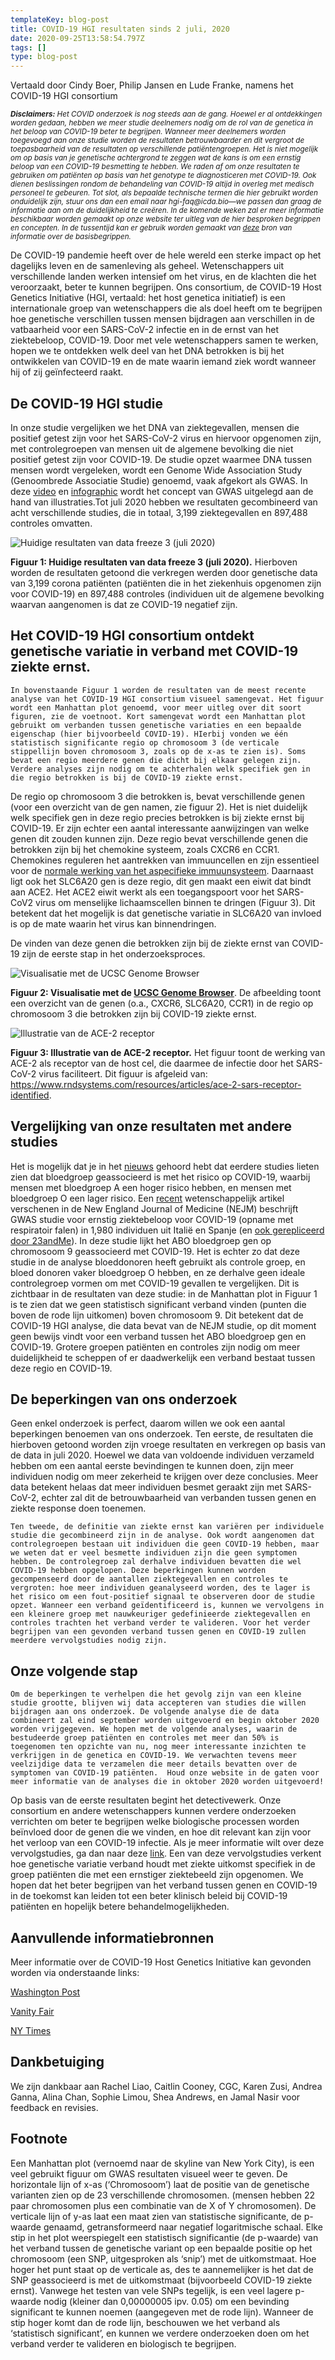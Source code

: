 ```yaml
---
templateKey: blog-post
title: COVID-19 HGI resultaten sinds 2 juli, 2020
date: 2020-09-25T13:58:54.797Z
tags: []
type: blog-post
---
```


Vertaald door Cindy Boer, Philip Jansen en Lude Franke, namens het COVID-19 HGI consortium

<small>
<em>
<strong>Disclaimers:</strong> Het COVID onderzoek is nog steeds aan de gang. Hoewel er al ontdekkingen worden gedaan, hebben we meer studie deelnemers nodig om de rol van de genetica in het beloop van COVID-19 beter te begrijpen. Wanneer meer deelnemers worden toegevoegd aan onze studie worden de resultaten betrouwbaarder en dit vergroot de toepasbaarheid van de resultaten op verschillende patiëntengroepen. Het is niet mogelijk om op basis van je genetische achtergrond te zeggen wat de kans is om een ernstig beloop van een COVID-19 besmetting te hebben. We raden af om onze resultaten te gebruiken om patiënten op basis van het genotype te diagnosticeren met COVID-19. Ook dienen beslissingen rondom de behandeling van COVID-19 altijd in overleg met medisch personeel te gebeuren. Tot slot, als bepaalde technische termen die hier gebruikt worden onduidelijk zijn, stuur ons dan een email naar hgi-faq@icda.bio—we passen dan graag de informatie aan om de duidelijkheid te creëren.
In de komende weken zal er meer informatie beschikbaar worden gemaakt op onze website ter uitleg van de hier besproken begrippen en concepten. In de tussentijd kan er gebruik worden gemaakt van
 <a href="https://medlineplus.gov/genetics/understanding/" target="_blank" rel="noopener noreferrer">deze</a> bron van informatie over de basisbegrippen.
</em>
</small>

De COVID-19 pandemie heeft over de hele wereld een sterke impact op het dagelijks leven en de samenleving als geheel. Wetenschappers uit verschillende landen werken intensief om het virus, en de klachten die het veroorzaakt, beter te kunnen begrijpen. Ons consortium, de COVID-19 Host Genetics Initiative (HGI, vertaald: het host genetica initiatief) is een internationale groep van wetenschappers die als doel heeft om te begrijpen hoe genetische verschillen tussen mensen bijdragen aan verschillen in de vatbaarheid voor een SARS-CoV-2 infectie en in de ernst van het ziektebeloop, COVID-19. Door met vele wetenschappers samen te werken, hopen we te ontdekken welk deel van het DNA betrokken is bij het ontwikkelen van COVID-19 en de mate waarin iemand ziek wordt wanneer hij of zij geïnfecteerd raakt.

## De COVID-19 HGI studie

In onze studie vergelijken we het DNA van ziektegevallen, mensen die positief getest zijn voor het SARS-CoV-2 virus en hiervoor opgenomen zijn, met controlegroepen van mensen uit de algemene bevolking die niet positief getest zijn voor COVID-19. De studie opzet waarmee DNA tussen mensen wordt vergeleken, wordt een Genome Wide Association Study (Genoombrede Associatie Studie) genoemd, vaak afgekort als GWAS. In deze [video](https://www.youtube.com/watch?v=cgyc55JhdcM) en [infographic](https://www.broadinstitute.org/visuals/explainer-genome-wide-association-studies) wordt het concept van GWAS uitgelegd aan de hand van illustraties.Tot juli 2020 hebben we resultaten gecombineerd van acht verschillende studies, die in totaal, 3,199 ziektegevallen en 897,488 controles omvatten.

![Huidige resultaten van data freeze 3 (juli 2020)](scicomm_blog_post_20200924.png)
<figcaption class="manual-md-inline-caption">
<strong>Figuur 1: Huidige resultaten van data freeze 3 (juli 2020).</strong> Hierboven worden de resultaten getoond die verkregen werden door genetische data van 3,199 corona patiënten (patiënten die in het ziekenhuis opgenomen zijn voor COVID-19) en 897,488 controles (individuen uit de algemene bevolking waarvan aangenomen is dat ze COVID-19 negatief zijn.
</figcaption>

## Het COVID-19 HGI consortium ontdekt genetische variatie in verband met COVID-19 ziekte ernst.

	In bovenstaande Figuur 1 worden de resultaten van de meest recente analyse van het COVID-19 HGI consortium visueel samengevat. Het figuur wordt een Manhattan plot genoemd, voor meer uitleg over dit soort figuren, zie de voetnoot. Kort samengevat wordt een Manhattan plot gebruikt om verbanden tussen genetische variaties en een bepaalde eigenschap (hier bijvoorbeeld COVID-19). HIerbij vonden we één statistisch significante regio op chromosoom 3 (de verticale stippellijn boven chromosoom 3, zoals op de x-as te zien is). Soms bevat een regio meerdere genen die dicht bij elkaar gelegen zijn. Verdere analyses zijn nodig om te achterhalen welk specifiek gen in die regio betrokken is bij de COVID-19 ziekte ernst.

De regio op chromosoom 3 die betrokken is, bevat verschillende genen (voor een overzicht van de gen namen, zie figuur 2). Het is niet duidelijk welk specifiek gen in deze regio precies betrokken is bij ziekte ernst bij COVID-19. Er zijn echter een aantal interessante aanwijzingen van welke genen dit zouden kunnen zijn. Deze regio bevat verschillende genen die betrokken zijn bij het chemokine systeem, zoals CXCR6 en CCR1. Chemokines reguleren het aantrekken van immuuncellen en zijn essentieel voor de [normale werking van het aspecifieke immuunsysteem](https://www.ncbi.nlm.nih.gov/pmc/articles/PMC4448619/). Daarnaast ligt ook het SLC6A20 gen is deze regio, dit gen maakt een eiwit dat bindt aan ACE2. Het ACE2 eiwit werkt als een toegangspoort voor het SARS-CoV2 virus om menselijke lichaamscellen binnen te dringen (Figuur 3). Dit betekent dat het mogelijk is dat genetische variatie in SLC6A20 van invloed is op de mate waarin het virus kan binnendringen.

De vinden van deze genen die betrokken zijn bij de ziekte ernst van COVID-19 zijn de eerste stap in het onderzoeksproces.

![Visualisatie met de UCSC Genome Browser](hgt_genome_32a4d_7bc390.jpg)
<figcaption class="manual-md-inline-caption">
<strong>Figuur 2: Visualisatie met de <a href="https://genome.ucsc.edu" target="_blank" rel="noopener noreferrer">UCSC Genome Browser</a></strong>.  De afbeelding toont een overzicht van de genen (o.a., CXCR6, SLC6A20, CCR1) in de regio op chromosoom 3 die betrokken zijn bij COVID-19 ziekte ernst.
</figcaption>

![Illustratie van de ACE-2 receptor](unnamed.png)
<figcaption class="manual-md-inline-caption">
<strong>Figuur 3: Illustratie van de ACE-2 receptor.</strong> Het figuur toont de werking van ACE-2 als receptor van de host cel, die daarmee de infectie door het SARS-CoV-2 virus faciliteert. Dit figuur is afgeleid van: <a href="https://www.rndsystems.com/resources/articles/ace-2-sars-receptor-identified" target="_blank" rel="noopener noreferrer">https://www.rndsystems.com/resources/articles/ace-2-sars-receptor-identified</a>.
</figcaption>

## Vergelijking van onze resultaten met andere studies

Het is mogelijk dat je in het [nieuws](https://www.cnn.com/2020/07/16/health/blood-types-coronavirus-wellness-scn/index.html) gehoord hebt dat eerdere studies lieten zien dat bloedgroep geassocieerd is met het risico op COVID-19, waarbij mensen met bloedgroep A een hoger risico hebben, en mensen met bloedgroep O een lager risico. Een [recent](https://www.nejm.org/doi/full/10.1056/NEJMoa2020283) wetenschappelijk artikel verschenen in de New England Journal of Medicine (NEJM) beschrijft GWAS studie voor ernstig ziektebeloop voor COVID-19 (opname met respiratoir falen) in 1,980 individuen uit Italië en Spanje (en [ook gerepliceerd door 23andMe](https://www.medrxiv.org/content/10.1101/2020.09.04.20188318v1)). In deze studie lijkt het ABO bloedgroep gen op chromosoom 9 geassocieerd met COVID-19. Het is echter zo dat deze studie in de analyse bloeddonoren heeft gebruikt als controle groep, en bloed donoren vaker bloedgroep O hebben, en ze derhalve geen ideale controlegroep vormen om met COVID-19 gevallen te vergelijken. Dit is zichtbaar in de resultaten van deze studie: in de Manhattan plot in Figuur 1 is te zien dat we geen statistisch significant verband vinden (punten die boven de rode lijn uitkomen) boven chromosoom 9. Dit betekent dat de COVID-19 HGI analyse, die data bevat van de NEJM studie, op dit moment geen bewijs vindt voor een verband tussen het ABO bloedgroep gen en COVID-19. Grotere groepen patiënten en controles zijn nodig om meer duidelijkheid te scheppen of er daadwerkelijk een verband bestaat tussen deze regio en COVID-19.

## De beperkingen van ons onderzoek

Geen enkel onderzoek is perfect, daarom willen we ook een aantal beperkingen benoemen van ons onderzoek. Ten eerste, de resultaten die hierboven getoond worden zijn vroege resultaten en verkregen op basis van de data in juli 2020. Hoewel we data van voldoende individuen verzameld hebben om een aantal eerste bevindingen te kunnen doen, zijn meer individuen nodig om meer zekerheid te krijgen over deze conclusies. Meer data betekent helaas dat meer individuen besmet geraakt zijn met SARS-CoV-2, echter zal dit de betrouwbaarheid van verbanden tussen genen en ziekte response doen toenemen.

	Ten tweede, de definitie van ziekte ernst kan variëren per individuele studie die gecombineerd zijn in de analyse. Ook wordt aangenomen dat controlegroepen bestaan uit individuen die geen COVID-19 hebben, maar we weten dat er veel besmette individuen zijn die geen symptomen hebben. De controlegroep zal derhalve individuen bevatten die wel COVID-19 hebben opgelopen. Deze beperkingen kunnen worden gecompenseerd door de aantallen ziektegevallen en controles te vergroten: hoe meer individuen geanalyseerd worden, des te lager is het risico om een fout-positief signaal te observeren door de studie opzet. Wanneer een verband geïdentificeerd is, kunnen we vervolgens in een kleinere groep met nauwkeuriger gedefinieerde ziektegevallen en controles trachten het verband verder te valideren. Voor het verder begrijpen van een gevonden verband tussen genen en COVID-19 zullen meerdere vervolgstudies nodig zijn.

## Onze volgende stap

	Om de beperkingen te verhelpen die het gevolg zijn van een kleine studie grootte, blijven wij data accepteren van studies die willen bijdragen aan ons onderzoek. De volgende analyse die de data combineert zal eind september worden uitgevoerd en begin oktober 2020 worden vrijgegeven. We hopen met de volgende analyses, waarin de bestudeerde groep patiënten en controles met meer dan 50% is toegenomen ten opzichte van nu, nog meer interessante inzichten te verkrijgen in de genetica en COVID-19. We verwachten tevens meer veelzijdige data te verzamelen die meer details bevatten over de symptomen van COVID-19 patiënten.  Houd onze website in de gaten voor meer informatie van de analyses die in oktober 2020 worden uitgevoerd!

Op basis van de eerste resultaten begint het detectivewerk. Onze consortium en andere wetenschappers kunnen verdere onderzoeken verrichten om beter te begrijpen welke biologische processen worden beïnvloed door de genen die we vinden, en hoe dit relevant kan zijn voor het verloop van een COVID-19 infectie. Als je meer informatie wilt over deze vervolgstudies, ga dan naar deze [link](/blog/2020-06-29-in-silico-follow-up-results/). Een van deze vervolgstudies verkent hoe genetische variatie verband houdt met ziekte uitkomst specifiek in de groep patiënten die met een ernstiger ziektebeeld zijn opgenomen. We hopen dat het beter begrijpen van het verband tussen genen en COVID-19 in de toekomst kan leiden tot een beter klinisch beleid bij COVID-19 patiënten en hopelijk betere behandelmogelijkheden.

## Aanvullende informatiebronnen

Meer informatie over de COVID-19 Host Genetics Initiative kan gevonden worden via onderstaande links:

[Washington Post](https://www.washingtonpost.com/opinions/2020/04/27/covid-19-quickly-kills-some-while-others-dont-show-symptoms-can-genetics-explain-this/)

[Vanity Fair](https://www.vanityfair.com/news/2020/04/genetic-chances-of-dying-from-coronavirus)

[NY Times](https://www.nytimes.com/2020/06/03/health/coronavirus-blood-type-genetics.html)

## Dankbetuiging

We zijn dankbaar aan Rachel Liao, Caitlin Cooney, CGC, Karen Zusi, Andrea Ganna, Alina Chan, Sophie Limou, Shea Andrews, en Jamal Nasir voor feedback en revisies.

## Footnote

Een Manhattan plot (vernoemd naar de skyline van New York City), is een veel gebruikt figuur om GWAS resultaten visueel weer te geven. De horizontale lijn of x-as (‘Chromosoom’) laat de positie van de genetische varianten zien op de 23 verschillende chromosomen. (mensen hebben 22 paar chromosomen plus een combinatie van de X of Y chromosomen). De verticale lijn of y-as laat een maat zien van statistische significante, de p-waarde genaamd, getransformeerd naar negatief logaritmische schaal. Elke stip in het plot weerspiegelt een statistisch significantie (de p-waarde) van het verband tussen de genetische variant op een bepaalde positie op het chromosoom (een SNP, uitgesproken als ‘snip’) met de uitkomstmaat. Hoe hoger het punt staat op de verticale as, des te aannemelijker is het dat de SNP geassocieerd is met de uitkomstmaat (bijvoorbeeld COVID-19 ziekte ernst). Vanwege het testen van vele SNPs tegelijk, is een veel lagere p-waarde nodig (kleiner dan 0,00000005 ipv. 0.05) om een bevinding significant te kunnen noemen (aangegeven met de rode lijn). Wanneer de stip hoger komt dan de rode lijn, beschouwen we het verband als ‘statistisch significant’, en kunnen we verdere onderzoeken doen om het verband verder te valideren en biologisch te begrijpen.
